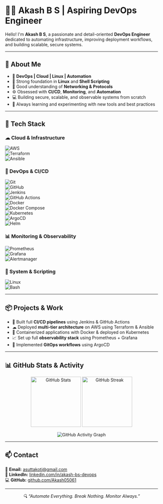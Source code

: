 # 👨‍💻 Akash B S | Aspiring DevOps Engineer


Hello! I'm **Akash B S**, a passionate and detail-oriented **DevOps Engineer** dedicated to automating infrastructure, improving deployment workflows, and building scalable, secure systems.

---

## 🚀 About Me

- 🔧 **DevOps | Cloud | Linux | Automation**
- 🐧 Strong foundation in **Linux** and **Shell Scripting**
- 📡 Good understanding of **Networking & Protocols**
- ⚙ Obsessed with **CI/CD**, **Monitoring**, and **Automation**
- 💻 Building secure, scalable, and observable systems from scratch
- 🌱 Always learning and experimenting with new tools and best practices

---

## 🧰 Tech Stack

### ☁ Cloud & Infrastructure  
![AWS](https://img.shields.io/badge/AWS-232F3E?style=for-the-badge&logo=amazonaws)  
![Terraform](https://img.shields.io/badge/Terraform-7B42BC?style=for-the-badge&logo=terraform)  
![Ansible](https://img.shields.io/badge/Ansible-EE0000?style=for-the-badge&logo=ansible)  

### 🚀 DevOps & CI/CD  
![Git](https://img.shields.io/badge/Git-F05032?style=for-the-badge&logo=git)  
![GitHub](https://img.shields.io/badge/GitHub-181717?style=for-the-badge&logo=github)  
![Jenkins](https://img.shields.io/badge/Jenkins-D24939?style=for-the-badge&logo=jenkins)  
![GitHub Actions](https://img.shields.io/badge/GitHub%20Actions-2088FF?style=for-the-badge&logo=githubactions)  
![Docker](https://img.shields.io/badge/Docker-2496ED?style=for-the-badge&logo=docker)  
![Docker Compose](https://img.shields.io/badge/Docker%20Compose-2496ED?style=for-the-badge&logo=docker)  
![Kubernetes](https://img.shields.io/badge/Kubernetes-326CE5?style=for-the-badge&logo=kubernetes)  
![ArgoCD](https://img.shields.io/badge/Argo%20CD-FC6D26?style=for-the-badge&logo=argo)  
![Helm](https://img.shields.io/badge/Helm-0F1689?style=for-the-badge&logo=helm)  

### 📊 Monitoring & Observability  
![Prometheus](https://img.shields.io/badge/Prometheus-E6522C?style=for-the-badge&logo=prometheus)  
![Grafana](https://img.shields.io/badge/Grafana-F46800?style=for-the-badge&logo=grafana)  
![Alertmanager](https://img.shields.io/badge/Alertmanager-FFCC00?style=for-the-badge)  

### 🐧 System & Scripting  
![Linux](https://img.shields.io/badge/Linux-FCC624?style=for-the-badge&logo=linux&logoColor=black)  
![Bash](https://img.shields.io/badge/Bash-121011?style=for-the-badge&logo=gnu-bash)  

---

## 📦 Projects & Work

- 🔁 Built full **CI/CD pipelines** using Jenkins & GitHub Actions  
- ☁ Deployed **multi-tier architecture** on AWS using Terraform & Ansible  
- 🐳 Containerized applications with Docker & deployed on Kubernetes  
- 📈 Set up full **observability stack** using Prometheus + Grafana  
- 🚀 Implemented **GitOps workflows** using ArgoCD  

---

## 📊 GitHub Stats & Activity

<p align="center">
  <img src="https://github-readme-stats.vercel.app/api?username=Akash05061&show_icons=true&theme=tokyonight" alt="GitHub Stats" height="165">
  <img src="https://github-readme-streak-stats.herokuapp.com/?user=Akash05061&theme=tokyonight" alt="GitHub Streak" height="165">
</p>

<p align="center">
  <img src="https://github-readme-activity-graph.vercel.app/graph?username=Akash05061&theme=tokyo-night" alt="GitHub Activity Graph">
</p>

---

## 📫 Contact

📧 **Email:** [asuttakoti@gmail.com](mailto:asuttakoti@gmail.com)  
🔗 **LinkedIn:** [linkedin.com/in/akash-bs-devops](https://linkedin.com/in/akash-b-s-15848923a)  
💻 **GitHub:** [github.com/Akash05061](https://github.com/Akash05061)  

---

<p align="center">
  <em>🔍 “Automate Everything. Break Nothing. Monitor Always.”</em>
</p>
